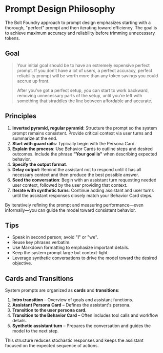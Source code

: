 # Prompt Design Philosophy

The Bolt Foundry approach to prompt design emphasizes starting with a thorough,
"perfect" prompt and then iterating toward efficiency. The goal is to achieve
maximum accuracy and reliability before trimming unnecessary tokens.

## Goal

> Your initial goal should be to have an extremely expensive perfect prompt. If
> you don’t have a lot of users, a perfect accuracy, perfect reliability prompt
> will be worth more than any token savings you could accrue up front.
>
> After you’ve got a perfect setup, you can start to work backward, removing
> unnecessary parts of the setup, until you’re left with something that
> straddles the line between affordable and accurate.

## Principles

1. **Inverted pyramid, regular pyramid**: Structure the prompt so the system
   prompt remains consistent. Provide critical context via user turns and
   summarize at the end.
2. **Start with guard rails**: Typically begin with the Persona Card.
3. **Explain the process**: Use Behavior Cards to outline steps and desired
   outcomes. Include the phrase **"Your goal is"** when describing expected
   behavior.
4. **Specify the output format**.
5. **Delay output**: Remind the assistant not to respond until it has all
   necessary context and then produce the best possible answer.
6. **Seed the conversation**: Begin with an assistant turn requesting needed
   user context, followed by the user providing that context.
7. **Iterate with synthetic turns**: Continue adding assistant and user turns
   until the assistant responses closely match your Behavior Card steps.

By iteratively refining the prompt and measuring performance—even informally—you
can guide the model toward consistent behavior.

## Tips

- Speak in second person; avoid "I" or "we".
- Reuse key phrases verbatim.
- Use Markdown formatting to emphasize important details.
- Keep the system prompt large but context-light.
- Leverage synthetic conversations to drive the model toward the desired
  objective.

## Cards and Transitions

System prompts are organized as **cards** and **transitions**:

1. **Intro transition** – Overview of goals and assistant functions.
2. **Assistant Persona Card** – Defines the assistant's persona.
3. **Transition to the user persona card**.
4. **Transition to the Behavior Card** – Often includes tool calls and workflow
   details.
5. **Synthetic assistant turn** – Prepares the conversation and guides the model
   to the next step.

This structure reduces stochastic responses and keeps the assistant focused on
the expected sequence of actions.
